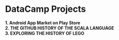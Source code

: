 # DataCamp Projects
  <a href="https://github.com/GK-SVG/DataCamp_Project/blob/master/THE%20ANDROID%20APP%20MARKET%20ON%20GOOGLE%20PLAY.ipynb" style="text-decoration:none;"><b>1. Android App Market on Play Store</b></a><br>
<a href="https://github.com/GK-SVG/DataCamp_Project/blob/master/THE%20GITHUB%20HISTORY%20OF%20THE%20SCALA%20LANGUAGE.ipynb" style="text-decoration:none;"><b>2. THE GITHUB HISTORY OF THE SCALA LANGUAGE</b></a><br>
<a href="https://github.com/GK-SVG/DataCamp_Project/blob/master/EXPLORING%20THE%20HISTORY%20OF%20LEGO.ipynb" style="text-decoration:none;"><b>3. EXPLORING THE HISTORY OF LEGO</b></a><br>
